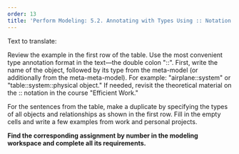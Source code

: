 ```yaml
---
order: 13
title: 'Perform Modeling: 5.2. Annotating with Types Using :: Notation'
---
```


Text to translate:

Review the example in the first row of the table. Use the most convenient type annotation format in the text—the double colon "::". First, write the name of the object, followed by its type from the meta-model (or additionally from the meta-meta-model). For example: "airplane::system" or "table::system::physical object." If needed, revisit the theoretical material on the :: notation in the course "Efficient Work."

For the sentences from the table, make a duplicate by specifying the types of all objects and relationships as shown in the first row. Fill in the empty cells and write a few examples from work and personal projects.

**Find the corresponding assignment by number in the modeling workspace and complete all its requirements.**